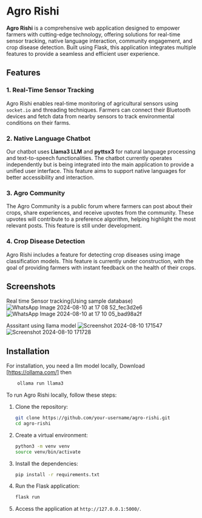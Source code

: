 # Agro Rishi

**Agro Rishi** is a comprehensive web application designed to empower farmers with cutting-edge technology, offering solutions for real-time sensor tracking, native language interaction, community engagement, and crop disease detection. Built using Flask, this application integrates multiple features to provide a seamless and efficient user experience.

## Features

### 1. Real-Time Sensor Tracking
Agro Rishi enables real-time monitoring of agricultural sensors using `socket.io` and threading techniques. Farmers can connect their Bluetooth devices and fetch data from nearby sensors to track environmental conditions on their farms. 

### 2. Native Language Chatbot
Our chatbot uses **Llama3 LLM** and **pyttsx3** for natural language processing and text-to-speech functionalities. The chatbot currently operates independently but is being integrated into the main application to provide a unified user interface. This feature aims to support native languages for better accessibility and interaction.

### 3. Agro Community
The Agro Community is a public forum where farmers can post about their crops, share experiences, and receive upvotes from the community. These upvotes will contribute to a preference algorithm, helping highlight the most relevant posts. This feature is still under development.

### 4. Crop Disease Detection
Agro Rishi includes a feature for detecting crop diseases using image classification models. This feature is currently under construction, with the goal of providing farmers with instant feedback on the health of their crops.

## Screenshots
Real time Sensor tracking(Using sample database)
 ![WhatsApp Image 2024-08-10 at 17 08 52_fec3d2e6](https://github.com/user-attachments/assets/4f1af2f8-09a7-405b-ae6f-85ae4a1af1be)
![WhatsApp Image 2024-08-10 at 17 10 05_bad98a2f](https://github.com/user-attachments/assets/f0b891dc-bdd1-42d8-b6a8-cc7776bb40cf)

Asssitant using llama model
![Screenshot 2024-08-10 171547](https://github.com/user-attachments/assets/dbb38df9-eef9-4c80-badd-c3f11719e251)
![Screenshot 2024-08-10 171728](https://github.com/user-attachments/assets/db816fbc-e4e3-45d7-b2a7-2b6d749fd1ad)


## Installation
For installation, you need a llm model locally,
Download [https://ollama.com/]  then
```bash
    ollama run llama3
```

To run Agro Rishi locally, follow these steps:

1. Clone the repository:
    ```bash
    git clone https://github.com/your-username/agro-rishi.git
    cd agro-rishi
    ```

2. Create a virtual environment:
    ```bash
    python3 -m venv venv
    source venv/bin/activate
    ```

3. Install the dependencies:
    ```bash
    pip install -r requirements.txt
    ```

4. Run the Flask application:
    ```bash
    flask run
    ```

5. Access the application at `http://127.0.0.1:5000/`.


